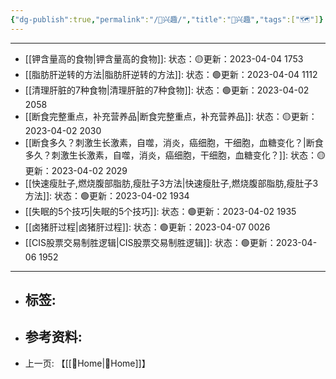 ```yaml
---
{"dg-publish":true,"permalink":"/🦦兴趣/","title":"🦦兴趣","tags":["🗺"]}
---
```


---

- [[钾含量高的食物\|钾含量高的食物]]: 状态：🟡更新：2023-04-04 1753
- [[脂肪肝逆转的方法\|脂肪肝逆转的方法]]: 状态：🟢更新：2023-04-04 1112
- [[清理肝脏的7种食物\|清理肝脏的7种食物]]: 状态：🟢更新：2023-04-02 2058
- [[断食完整重点，补充营养品\|断食完整重点，补充营养品]]: 状态：🟡更新：2023-04-02 2030
- [[断食多久？刺激生长激素，自噬，消炎，癌细胞，干细胞，血糖变化？\|断食多久？刺激生长激素，自噬，消炎，癌细胞，干细胞，血糖变化？]]: 状态：🟡更新：2023-04-02 2029
- [[快速瘦肚子,燃烧腹部脂肪,瘦肚子3方法\|快速瘦肚子,燃烧腹部脂肪,瘦肚子3方法]]: 状态：🟢更新：2023-04-02 1934
- [[失眠的5个技巧\|失眠的5个技巧]]: 状态：🟢更新：2023-04-02 1935
- [[卤猪肝过程\|卤猪肝过程]]: 状态：🟢更新：2023-04-07 0026
- [[CIS股票交易制胜逻辑\|CIS股票交易制胜逻辑]]: 状态：🟢更新：2023-04-06 1952

---

- 标签: 
	-  
- 参考资料:
	-  
- 上一页:
	【[[🌿Home\|🌿Home]]】
